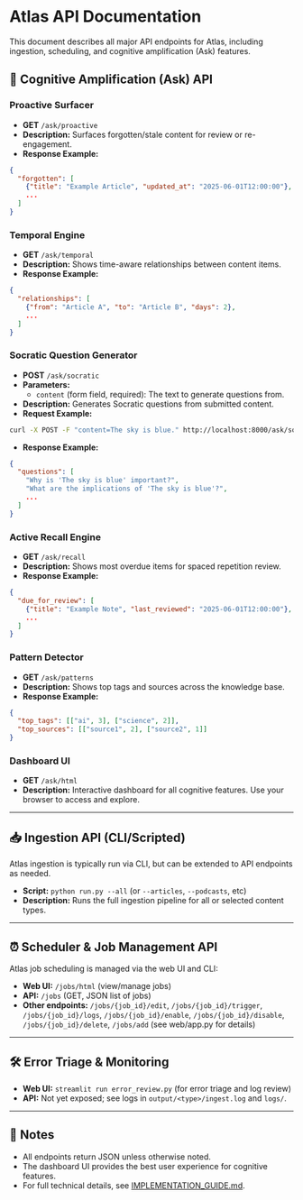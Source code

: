 # Atlas API Documentation

This document describes all major API endpoints for Atlas, including ingestion, scheduling, and cognitive amplification (Ask) features.

## 🧠 Cognitive Amplification (Ask) API

### Proactive Surfacer
- **GET** `/ask/proactive`
- **Description:** Surfaces forgotten/stale content for review or re-engagement.
- **Response Example:**
```json
{
  "forgotten": [
    {"title": "Example Article", "updated_at": "2025-06-01T12:00:00"},
    ...
  ]
}
```

### Temporal Engine
- **GET** `/ask/temporal`
- **Description:** Shows time-aware relationships between content items.
- **Response Example:**
```json
{
  "relationships": [
    {"from": "Article A", "to": "Article B", "days": 2},
    ...
  ]
}
```

### Socratic Question Generator
- **POST** `/ask/socratic`
- **Parameters:**
  - `content` (form field, required): The text to generate questions from.
- **Description:** Generates Socratic questions from submitted content.
- **Request Example:**
```bash
curl -X POST -F "content=The sky is blue." http://localhost:8000/ask/socratic
```
- **Response Example:**
```json
{
  "questions": [
    "Why is 'The sky is blue' important?",
    "What are the implications of 'The sky is blue'?",
    ...
  ]
}
```

### Active Recall Engine
- **GET** `/ask/recall`
- **Description:** Shows most overdue items for spaced repetition review.
- **Response Example:**
```json
{
  "due_for_review": [
    {"title": "Example Note", "last_reviewed": "2025-06-01T12:00:00"},
    ...
  ]
}
```

### Pattern Detector
- **GET** `/ask/patterns`
- **Description:** Shows top tags and sources across the knowledge base.
- **Response Example:**
```json
{
  "top_tags": [["ai", 3], ["science", 2]],
  "top_sources": [["source1", 2], ["source2", 1]]
}
```

### Dashboard UI
- **GET** `/ask/html`
- **Description:** Interactive dashboard for all cognitive features. Use your browser to access and explore.

---

## 📥 Ingestion API (CLI/Scripted)

Atlas ingestion is typically run via CLI, but can be extended to API endpoints as needed.
- **Script:** `python run.py --all` (or `--articles`, `--podcasts`, etc)
- **Description:** Runs the full ingestion pipeline for all or selected content types.

---

## ⏰ Scheduler & Job Management API

Atlas job scheduling is managed via the web UI and CLI:
- **Web UI:** `/jobs/html` (view/manage jobs)
- **API:** `/jobs` (GET, JSON list of jobs)
- **Other endpoints:** `/jobs/{job_id}/edit`, `/jobs/{job_id}/trigger`, `/jobs/{job_id}/logs`, `/jobs/{job_id}/enable`, `/jobs/{job_id}/disable`, `/jobs/{job_id}/delete`, `/jobs/add` (see web/app.py for details)

---

## 🛠️ Error Triage & Monitoring

- **Web UI:** `streamlit run error_review.py` (for error triage and log review)
- **API:** Not yet exposed; see logs in `output/<type>/ingest.log` and `logs/`.

---

## 📝 Notes
- All endpoints return JSON unless otherwise noted.
- The dashboard UI provides the best user experience for cognitive features.
- For full technical details, see [IMPLEMENTATION_GUIDE.md](IMPLEMENTATION_GUIDE.md).
